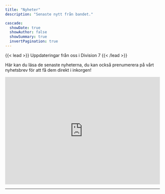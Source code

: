 ```yaml
---
title: "Nyheter"
description: "Senaste nytt från bandet."

cascade:
  showDate: true
  showAuthor: false
  showSummary: true
  invertPagination: true
---
```


{{< lead >}}
Uppdateringar från oss i Division 7
{{< /lead >}}

Här kan du läsa de senaste nyheterna, du kan också prenumerera på vårt nyhetsbrev för att få dem direkt i inkorgen!

<iframe width="540" height="350" src="https://935606b9.sibforms.com/serve/MUIFACT6DvSgpX7H8PP0pRWpr3FkEjml0mniVa_y6_AK5K7n12uMSQIimiX4KMbaOqNSaXpaRcy42Od7zT5slFg8LSimGwMgf-NKHl0NNv_vMRVQMzr8fZMAJQSDQGaJpTdfPSgFk43HJvYQMUEgxBwf8Laul5IvqpVCNQuuUVTFvRs2SPpa8P-Cz1uv8BjOY6C2CXZceORZCziA" frameborder="0" scrolling="auto" allowfullscreen style="display: block;margin-left: auto;margin-right: auto;max-width: 100%;"></iframe>

---